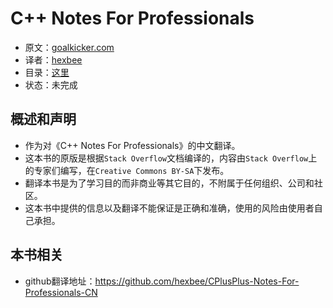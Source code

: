 # C++ Notes For Professionals

- 原文：[goalkicker.com](https://goalkicker.com/CPlusPlusBook/)
- 译者：[hexbee](https://github.com/hexbee)
- 目录：[这里](SUMMARY.md)
- 状态：未完成

## 概述和声明

- 作为对《C++ Notes For Professionals》的中文翻译。
- 这本书的原版是根据`Stack Overflow`文档编译的，内容由`Stack Overflow`上的专家们编写，在`Creative Commons BY-SA`下发布。
- 翻译本书是为了学习目的而非商业等其它目的，不附属于任何组织、公司和社区。
- 这本书中提供的信息以及翻译不能保证是正确和准确，使用的风险由使用者自己承担。

## 本书相关

- github翻译地址：https://github.com/hexbee/CPlusPlus-Notes-For-Professionals-CN
